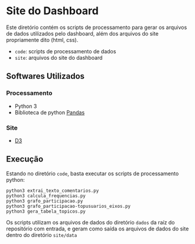 Site do Dashboard
=================

Este diretório contém os scripts de processamento para gerar os arquivos de dados
utilizados pelo dashboard, além dos arquivos do site propriamente dito (html, css).

- `code`: scripts de processamento de dados 
- `site`: arquivos do site do dashboard


Softwares Utilizados
--------------------

### Processamento

- Python 3
- Biblioteca de python [Pandas](http://pandas.pydata.org/)

### Site

- [D3](http://d3js.org/)


Execução
--------

Estando no diretório `code`, basta executar os scripts de processamento python:
```
python3 extrai_texto_comentarios.py
python3 calcula_frequencias.py
python3 grafo_participacao.py
python3 grafo_participacao-topusuarios_eixos.py
python3 gera_tabela_topicos.py
```

Os scripts utilizam os arquivos de dados do diretório `dados` da raíz do repositório com entrada, e geram como saída os arquivos de dados do site dentro do diretório `site/data`

